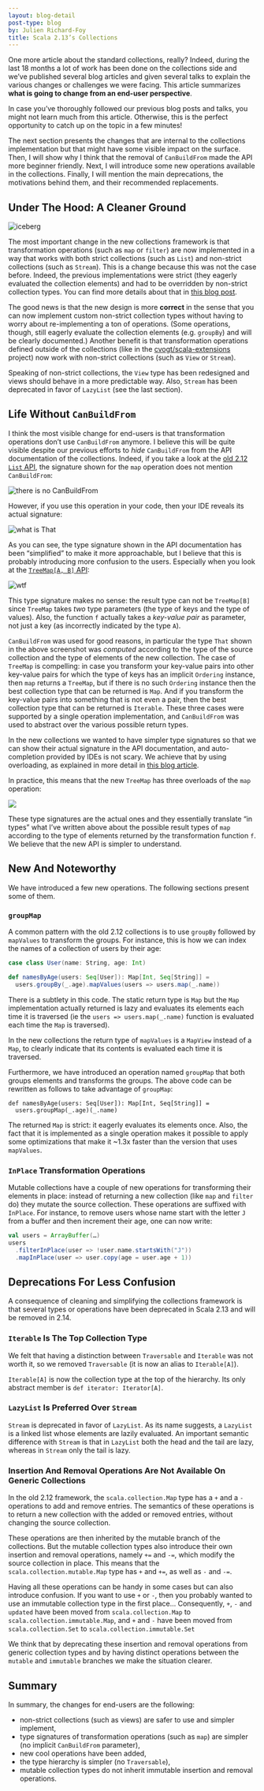 ```yaml
---
layout: blog-detail
post-type: blog
by: Julien Richard-Foy
title: Scala 2.13’s Collections
---
```


One more article about the standard collections, really? Indeed, during the last
18 months a lot of work has been done on the collections side and we’ve published
several blog articles and given several talks to explain the various changes or
challenges we were facing. This article summarizes **what is going
to change from an end-user perspective**.

In case you’ve thoroughly followed our previous blog posts and talks, you might
not learn much from this article. Otherwise, this is the perfect opportunity
to catch up on the topic in a few minutes!

The next section presents the changes that are internal to the collections implementation
but that might have some visible impact on the surface. Then, I will show why I think
that the removal of `CanBuildFrom` made the API more beginner friendly. Next, I
will introduce some new operations available in the collections. Finally, I
will mention the main deprecations, the motivations behind them, and their
recommended replacements.

## Under The Hood: A Cleaner Ground

![iceberg](/resources/img/blog/iceberg.jpeg)

The most important change in the new collections framework is that transformation
operations (such as `map` or `filter`) are now implemented in a way that works with both
strict collections (such as `List`) and non-strict collections (such as `Stream`).
This is a change because this was not the case before. Indeed, the previous
implementations were strict (they eagerly evaluated the collection elements) and had
to be overridden by non-strict collection types. You can find more details about that in
[this blog post](/blog/2017/11/28/view-based-collections.html).

The good news is that the new design is more **correct** in the sense that you can
now implement custom non-strict collection types without having to worry about
re-implementing a ton of operations. (Some operations, though, still eagerly evaluate
the collection elements (e.g. `groupBy`) and will be clearly documented.) Another benefit
is that transformation operations defined outside of the collections (like in the
[cvogt/scala-extensions](https://github.com/cvogt/scala-extensions) project)
now work with non-strict collections (such as `View` or `Stream`).

Speaking of non-strict collections, the `View` type has been redesigned and
views should behave in a more predictable way. Also, `Stream` has been
deprecated in favor of `LazyList` (see the last section).

## Life Without `CanBuildFrom`

I think the most visible change for end-users is that transformation operations
don’t use `CanBuildFrom` anymore. I believe this will be quite visible despite our previous
efforts to *hide* `CanBuildFrom` from the API documentation of the collections.
Indeed, if you take a look at the
[old 2.12 `List` API](/api/2.12.6/scala/collection/immutable/List.html), the signature
shown for the `map` operation does not mention `CanBuildFrom`:

![there is no CanBuildFrom](/resources/img/blog/scaladoc-list-map.png)

However, if you use this operation in your code, then your IDE reveals its actual signature:

![what is That](/resources/img/blog/ij-list-map.png)

As you can see, the type signature shown in the API documentation has been “simplified”
to make it more approachable, but I believe that this is probably introducing more
confusion to the users. Especially when you look at the
[`TreeMap[A, B]` API](/api/2.12.6/scala/collection/immutable/TreeMap.html):

![wtf](/resources/img/blog/scaladoc-treemap-map.png)

This type signature makes no sense: the result type can not be `TreeMap[B]` since
`TreeMap` takes *two* type parameters (the type of keys and the type
of values). Also, the function `f` actually takes a *key-value pair* as parameter,
not just a key (as incorrectly indicated by the type `A`).

`CanBuildFrom` was used for good reasons, in particular the type `That` shown
in the above screenshot was *computed* according to the type of the source
collection and the type of elements of the new collection. The case of `TreeMap`
is compelling: in case you transform your key-value pairs into other key-value
pairs for which the type of keys has an implicit `Ordering` instance, then `map`
returns a `TreeMap`, but if there is no such `Ordering` instance then the best
collection type that can be returned is `Map`. And if you transform the key-value
pairs into something that is not even a pair, then the best collection type
that can be returned is `Iterable`. These three cases were supported by
a single operation implementation, and `CanBuildFrom` was used to abstract over
the various possible return types.

In the new collections we wanted to have simpler type signatures so that we
can show their actual signature in the API documentation, and auto-completion
provided by IDEs is not scary. We achieve that by using overloading, as
explained in more detail in
[this blog article](/blog/2017/05/30/tribulations-canbuildfrom.html).

In practice, this means that the new `TreeMap` has three overloads of the
`map` operation:

![](/resources/img/blog/scaladoc-new-treemap-map.png)

These type signatures are the actual ones and they essentially translate
“in types” what I’ve written above about the possible result types of `map`
according to the type of elements returned by the transformation function `f`.
We believe that the new API is simpler to understand.

## New And Noteworthy

We have introduced a few new operations. The following sections
present some of them.

### `groupMap`

A common pattern with the old 2.12 collections is to use `groupBy`
followed by `mapValues` to transform the groups. For instance,
this is how we can index the names of a collection of users by
their age:

~~~ scala
case class User(name: String, age: Int)

def namesByAge(users: Seq[User]): Map[Int, Seq[String]] =
  users.groupBy(_.age).mapValues(users => users.map(_.name))
~~~

There is a subtlety in this code. The static return type is `Map`
but the `Map` implementation actually returned is lazy and evaluates
its elements each time it is traversed (ie the `users => users.map(_.name)`
function is evaluated each time the `Map` is traversed).

In the new collections the return type of `mapValues` is a `MapView` instead
of a `Map`, to clearly indicate that its contents is evaluated each time it
is traversed.

Furthermore, we have introduced an operation named `groupMap`
that both groups elements and transforms the groups. The above code
can be rewritten as follows to take advantage of `groupMap`:

~~~
def namesByAge(users: Seq[User]): Map[Int, Seq[String]] =
  users.groupMap(_.age)(_.name)
~~~

The returned `Map` is strict: it eagerly evaluates its elements
once. Also, the fact that it is implemented as a single operation
makes it possible to apply some optimizations that make it
~1.3x faster than the version that uses `mapValues`.

### `InPlace` Transformation Operations

Mutable collections have a couple of new operations for transforming
their elements in place: instead of returning a new collection (like
`map` and `filter` do) they mutate the source collection. These
operations are suffixed with `InPlace`. For instance, to remove
users whose name start with the letter `J` from a buffer and then
increment their age, one can now write:

~~~ scala
val users = ArrayBuffer(…)
users
  .filterInPlace(user => !user.name.startsWith("J"))
  .mapInPlace(user => user.copy(age = user.age + 1))
~~~

## Deprecations For Less Confusion

A consequence of cleaning and simplifying the collections framework
is that several types or operations have been deprecated in Scala 2.13
and will be removed in 2.14.

### `Iterable` Is The Top Collection Type

We felt that having a distinction between `Traversable` and `Iterable` was not
worth it, so we removed `Traversable` (it is now an alias to `Iterable[A]`).

`Iterable[A]` is now the collection type at the top of the hierarchy.
Its only abstract member is `def iterator: Iterator[A]`.

### `LazyList` Is Preferred Over `Stream`

`Stream` is deprecated in favor of `LazyList`. As its name suggests,
a `LazyList` is a linked list whose elements are lazily evaluated. An
important semantic difference with `Stream` is that in `LazyList` both
the head and the tail are lazy, whereas in `Stream` only the tail is lazy.

### Insertion And Removal Operations Are Not Available On Generic Collections

In the old 2.12 framework, the `scala.collection.Map` type has a `+` and a `-` operations
to add and remove entries. The semantics of these operations is to return a new collection
with the added or removed entries, without changing the source collection.

These operations are then inherited by the mutable branch of the collections. But the mutable
collection types also introduce their own insertion and removal operations, namely `+=` and `-=`,
which modify the source collection in place. This means that the `scala.collection.mutable.Map` type
has `+` and `+=`, as well as `-` and `-=`.

Having all these operations can be handy in some cases but can also introduce confusion. If you want
to use `+` or `-`, then you probably wanted to use an immutable collection type in the first place…
Consequently, `+`, `-` and `updated` have been moved from `scala.collection.Map` to `scala.collection.immutable.Map`,
and `+` and `-` have been moved from `scala.collection.Set` to `scala.collection.immutable.Set`

We think that by deprecating these insertion and removal operations from generic collection
types and by having distinct operations between the `mutable` and `immutable` branches we make
the situation clearer.
 
## Summary

In summary, the changes for end-users are the following:

- non-strict collections (such as views) are safer to use and simpler implement,
- type signatures of transformation operations (such as `map`) are simpler
  (no implicit `CanBuildFrom` parameter),
- new cool operations have been added,
- the type hierarchy is simpler (no `Traversable`),
- mutable collection types do not inherit immutable insertion and removal operations.
